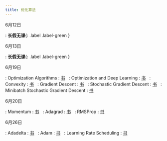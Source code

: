 ```yaml
---
title: 优化算法
---
```


6月12日

: **长假无课**{: .label .label-green }

6月13日

: **长假无课**{: .label .label-green }

6月19日

: Optimization Algorithms
  : [<span class="iconfont icon-xiaoshuo-copy"></span> 书](https://zh-v2.d2l.ai/chapter_optimization/index.html) &nbsp;
: Optimization and Deep Learning
  : [<span class="iconfont icon-xiaoshuo-copy"></span> 书](https://zh-v2.d2l.ai/chapter_optimization/optimization-intro.html) &nbsp;
: Convexity
  : [<span class="iconfont icon-xiaoshuo-copy"></span> 书](https://zh-v2.d2l.ai/chapter_optimization/convexity.html) &nbsp;
: Gradient Descent
  : [<span class="iconfont icon-xiaoshuo-copy"></span> 书](https://zh-v2.d2l.ai/chapter_optimization/gd.html) &nbsp;
: Stochastic Gradient Descent
  : [<span class="iconfont icon-xiaoshuo-copy"></span> 书](https://zh-v2.d2l.ai/chapter_optimization/sgd.html) &nbsp;
: Minibatch Stochastic Gradient Descent
  : [<span class="iconfont icon-xiaoshuo-copy"></span> 书](https://zh-v2.d2l.ai/chapter_optimization/minibatch-sgd.html) &nbsp;

6月20日

: Momentum
  : [<span class="iconfont icon-xiaoshuo-copy"></span> 书](https://zh-v2.d2l.ai/chapter_optimization/momentum.html) &nbsp;
: Adagrad
  : [<span class="iconfont icon-xiaoshuo-copy"></span> 书](https://zh-v2.d2l.ai/chapter_optimization/adagrad.html) &nbsp;
: RMSProp
  : [<span class="iconfont icon-xiaoshuo-copy"></span> 书](https://zh-v2.d2l.ai/chapter_optimization/rmsprop.html) &nbsp;

6月26日

: Adadelta
  : [<span class="iconfont icon-xiaoshuo-copy"></span> 书](https://zh-v2.d2l.ai/chapter_optimization/adadelta.html) &nbsp;
: Adam
  : [<span class="iconfont icon-xiaoshuo-copy"></span> 书](https://zh-v2.d2l.ai/chapter_optimization/adam.html) &nbsp;
: Learning Rate Scheduling
  : [<span class="iconfont icon-xiaoshuo-copy"></span> 书](https://zh-v2.d2l.ai/chapter_optimization/lr-scheduler.html) &nbsp;
